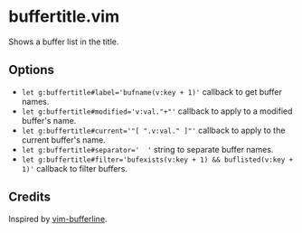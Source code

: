 # buffertitle.vim
Shows a buffer list in the title.

## Options
* `let g:buffertitle#label='bufname(v:key + 1)'` callback to get buffer names.
* `let g:buffertitle#modified='v:val."+"'` callback to apply to a modified buffer's name.
* `let g:buffertitle#current='"[ ".v:val." ]"'` callback to apply to the current buffer's name.
* `let g:buffertitle#separator='  '` string to separate buffer names.
* `let g:buffertitle#filter='bufexists(v:key + 1) && buflisted(v:key + 1)'` callback to filter buffers.

## Credits
Inspired by [vim-bufferline](https://github.com/bling/vim-bufferline).
